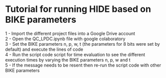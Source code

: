 # Tutorial for running HIDE based on BIKE parameters

1 - Import the different project files into a Google Drive account</br>
2 - Open the QC_LPDC.ipynb file with google colaboratory</br>
3 - Set the BIKE parameters n, p, w, t (the parameters for 8 bits were set by default) and execute the lines of code</br>
4 - Run the script code script for time evaluation to see the different execution times by varying the BIKE parameters n, p, w and t</br>
5 - If the message needs to be resent then re-run the script code with other BIKE parameters</br>
